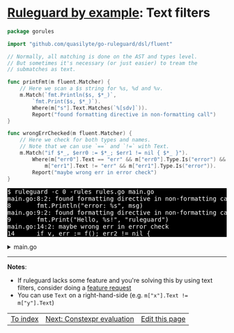 # [Ruleguard by example](https://go-ruleguard.github.io/by-example/): Text filters

```go
package gorules

import "github.com/quasilyte/go-ruleguard/dsl/fluent"

// Normally, all matching is done on the AST and types level.
// But sometimes it's necessary (or just easier) to tream the
// submatches as text.

func printFmt(m fluent.Matcher) {
	// Here we scan a $s string for %s, %d and %v.
	m.Match(`fmt.Println($s, $*_)`,
		`fmt.Print($s, $*_)`).
		Where(m["s"].Text.Matches(`%[sdv]`)).
		Report("found formatting directive in non-formatting call")
}

func wrongErrChecked(m fluent.Matcher) {
	// Here we check for both types and names.
	// Note that we can use `==` and `!=` with Text.
	m.Match("if $*_, $err0 := $*_; $err1 != nil { $*_ }").
		Where(m["err0"].Text == "err" && m["err0"].Type.Is("error") &&
			m["err1"].Text != "err" && m["err1"].Type.Is("error")).
		Report("maybe wrong err in error check")
}
```

<pre style="color: white; background-color: black">
$ ruleguard -c 0 -rules rules.go main.go
main.go:8:2: found formatting directive in non-formatting call
8		fmt.Println("error: %s", msg)
main.go:9:2: found formatting directive in non-formatting call
9		fmt.Print("Hello, %s!", "ruleguard")
main.go:14:2: maybe wrong err in error check
14		if v, err := f(); err2 != nil {
</pre>

<details><summary>main.go</summary>

```go
package main

import "fmt"

func main() {
	var msg string

	fmt.Println("error: %s", msg)
	fmt.Print("Hello, %s!", "ruleguard")
	fmt.Println("no formatting directives")

	var err2 error

	if v, err := f(); err2 != nil {
		fmt.Println(v, err)
	}
	if v, err2 := f(); err2 != nil {
		fmt.Println(v, err2)
	}
	if v, err := f(); err != nil {
		fmt.Println(v, err)
	}
}

func f() (int, error) { return 0, nil }
```

</details>

<hr>

**Notes**:

* If ruleguard lacks some feature and you're solving this by using text filters, consider doing a [feature request](https://github.com/quasilyte/go-ruleguard/issues/new)
* You can use `Text` on a right-hand-side (e.g. `m["x"].Text != m["y"].Text`)

<table><tr>
<td><a href="index">To index</a></td>
<td><a href="constexpr-evaluation">Next: Constexpr evaluation</a></td>
<td><a href="https://github.com/go-ruleguard/go-ruleguard.github.io/edit/master/by-example/text-filters.md">Edit this page</a></td>
</tr></table>
